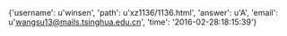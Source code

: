 {'username': u'winsen', 'path': u'xz1136/1136.html', 'answer': u'A', 'email': u'wangsu13@mails.tsinghua.edu.cn', 'time': '2016-02-28:18:15:39'}